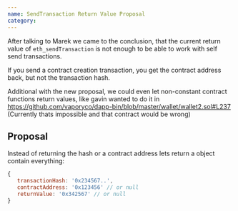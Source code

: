 ```yaml
---
name: SendTransaction Return Value Proposal
category: 
---
```


After talking to Marek we came to the conclusion, that the current return value of `eth_sendTransaction` is not enough to be able to work with self send transactions.

If you send a contract creation transaction, you get the contract address back, but not the transaction hash. 

Additional with the new proposal, we could even let non-constant contract functions return values, like gavin wanted to do it in https://github.com/vaporyco/dapp-bin/blob/master/wallet/wallet2.sol#L237 (Currently thats impossible and that contract would be wrong)

## Proposal

Instead of returning the hash or a contract address lets return a object contain everything:

```js
{
   transactionHash: '0x234567..',
   contractAddress: '0x123456' // or null
   returnValue: '0x342567' // or null
}
```
